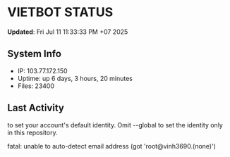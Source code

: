 # VIETBOT STATUS
**Updated**: Fri Jul 11 11:33:33 PM +07 2025

## System Info
- IP: 103.77.172.150
- Uptime: up 6 days, 3 hours, 20 minutes
- Files: 23400

## Last Activity

to set your account's default identity.
Omit --global to set the identity only in this repository.

fatal: unable to auto-detect email address (got 'root@vinh3690.(none)')
